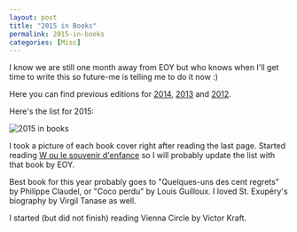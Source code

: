 ```yaml
---
layout: post
title: "2015 in Books"
permalink: 2015-in-books
categories: [Misc]
---
```


I know we are still one month away from EOY but who knows when I'll get
time to write this so future-me is telling me to do it now :)

Here you can find previous editions for [2014](/notes/2014-in-books/), [2013](/notes/2013-in-books/) and [2012](/2012-in-books/).

Here's the list for 2015:

![2015 in books](/notes/assets/books2015/1.jpg)

I took a picture of each book cover right after reading the last page.
Started reading [W ou le souvenir d'enfance](http://www.amazon.com/Souvenir-DEnfrance-Georges-Perec/dp/2070733165/ref=sr_1_2?ie=UTF8&qid=1449026548&sr=8-2&keywords=georges+perec+W) so I will probably update the list with that book by EOY.

Best book for this year probably goes to "Quelques-uns des cent regrets"
by Philippe Claudel, or "Coco perdu" by Louis Guilloux. I loved St. Exupéry's biography by Virgil Tanase as well.

I started (but did not finish) reading Vienna Circle by Victor Kraft.




